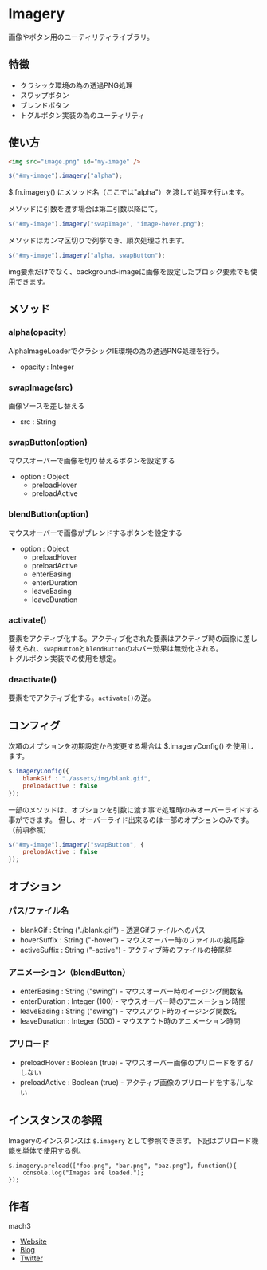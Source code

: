 # Imagery

画像やボタン用のユーティリティライブラリ。

## 特徴

- クラシック環境の為の透過PNG処理
- スワップボタン
- ブレンドボタン
- トグルボタン実装の為のユーティリティ

## 使い方

```html
<img src="image.png" id="my-image" />
```


```javascript
$("#my-image").imagery("alpha");
```

$.fn.imagery() にメソッド名（ここでは"alpha"）を渡して処理を行います。

メソッドに引数を渡す場合は第二引数以降にて。

```javascript
$("#my-image").imagery("swapImage", "image-hover.png");
```

メソッドはカンマ区切りで列挙でき、順次処理されます。

```javascript
$("#my-image").imagery("alpha, swapButton");
```

img要素だけでなく、background-imageに画像を設定したブロック要素でも使用できます。

## メソッド

### alpha(opacity)

AlphaImageLoaderでクラシックIE環境の為の透過PNG処理を行う。

- opacity : Integer


### swapImage(src)

画像ソースを差し替える

- src : String


### swapButton(option)

マウスオーバーで画像を切り替えるボタンを設定する

- option : Object
	* preloadHover
	* preloadActive

### blendButton(option)

マウスオーバーで画像がブレンドするボタンを設定する

- option : Object
	* preloadHover
	* preloadActive
	* enterEasing
	* enterDuration
	* leaveEasing
	* leaveDuration

### activate()

要素をアクティブ化する。アクティブ化された要素はアクティブ時の画像に差し替えられ、`swapButton`と`blendButton`のホバー効果は無効化される。  
トグルボタン実装での使用を想定。


### deactivate()

要素をでアクティブ化する。`activate()`の逆。


## コンフィグ

次項のオプションを初期設定から変更する場合は $.imageryConfig() を使用します。

```javascript
$.imageryConfig({
	blankGif : "./assets/img/blank.gif",
	preloadActive : false
});
```

一部のメソッドは、オプションを引数に渡す事で処理時のみオーバーライドする事ができます。
但し、オーバーライド出来るのは一部のオプションのみです。（前項参照）

```javascript
$("#my-image").imagery("swapButton", {
	preloadActive : false
});
```

## オプション

### パス/ファイル名

- blankGif : String ("./blank.gif") - 透過Gifファイルへのパス
- hoverSuffix : String ("-hover") - マウスオーバー時のファイルの接尾辞
- activeSuffix : String ("-active") - アクティブ時のファイルの接尾辞

### アニメーション（blendButton）

- enterEasing : String ("swing") - マウスオーバー時のイージング関数名
- enterDuration : Integer (100) - マウスオーバー時のアニメーション時間
- leaveEasing : String ("swing") - マウスアウト時のイージング関数名
- leaveDuration : Integer (500) - マウスアウト時のアニメーション時間

### プリロード

- preloadHover : Boolean (true) - マウスオーバー画像のプリロードをする/しない
- preloadActive : Boolean (true) - アクティブ画像のプリロードをする/しない


## インスタンスの参照

Imageryのインスタンスは `$.imagery` として参照できます。下記はプリロード機能を単体で使用する例。

```
$.imagery.preload(["foo.png", "bar.png", "baz.png"], function(){
	console.log("Images are loaded.");
});
```


## 作者

mach3

- [Website](http://www.mach3.jp)
- [Blog](http://blog.mach3.jp)
- [Twitter](http://twitter.com/mach3ss)
